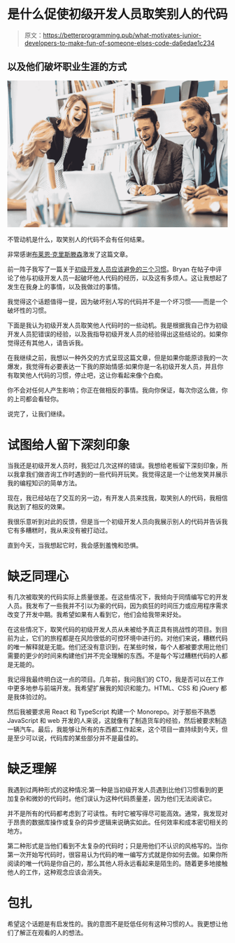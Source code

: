# 是什么促使初级开发人员取笑别人的代码

> 原文：<https://betterprogramming.pub/what-motivates-junior-developers-to-make-fun-of-someone-elses-code-da6edae1c234>

## 以及他们破坏职业生涯的方式

![](img/80a907a7d9cbeda3973da9d6eb303983.png)

不管动机是什么，取笑别人的代码不会有任何结果。

非常感谢[布莱恩·克里斯滕森](https://medium.com/u/3d0816761b6a?source=post_page-----da6edae1c234--------------------------------)激发了这篇文章。

前一阵子我写了一篇关于[初级开发人员应该避免的三个习惯](/3-common-habits-to-avoid-as-a-junior-developer-8e7e94d28a27)。Bryan 在帖子中评论了他与初级开发人员一起破坏他人代码的经历，以及这有多烦人。这让我想起了发生在我身上的事情，以及我做过的事情。

我觉得这个话题值得一提，因为破坏别人写的代码并不是一个坏习惯——而是一个破坏性的习惯。

下面是我认为初级开发人员取笑他人代码时的一些动机。我是根据我自己作为初级开发人员犯错误的经验，以及我指导初级开发人员的经验得出这些结论的。如果你觉得还有其他人，请告诉我。

在我继续之前，我想以一种外交的方式呈现这篇文章，但是如果你能原谅我的一次爆发，我觉得有必要表达一下我的原始情感:如果你是一名初级开发人员，并且你有取笑他人代码的习惯，停止吧，这让你看起来像个白痴。

你不会对任何人产生影响；你正在做相反的事情。我向你保证，每次你这么做，你的上司都会看轻你。

说完了，让我们继续。

# 试图给人留下深刻印象

当我还是初级开发人员时，我犯过几次这样的错误。我想给老板留下深刻印象，所以我拿我们做咨询工作时遇到的一些代码开玩笑。我觉得这是一个让他发笑并展示我的编程知识的简单方法。

现在，我已经站在了交互的另一边，有开发人员来找我，取笑别人的代码，我相信我达到了相反的效果。

我很乐意听到对此的反馈，但是当一个初级开发人员向我展示别人的代码并告诉我它有多糟糕时，我从来没有被打动过。

直到今天，当我想起它时，我会感到羞愧和恐惧。

# 缺乏同理心

有几次被取笑的代码实际上质量很差。在这些情况下，我倾向于同情编写它的开发人员。我发布了一些我并不引以为豪的代码，因为疯狂的时间压力或应用程序需求改变了开发中期。我希望如果有人看到它，他们会给我带来好处。

在这些情况下，取笑代码的初级开发人员从未被给予真正具有挑战性的项目。到目前为止，它们的旅程都是在风险很低的可控环境中进行的。对他们来说，糟糕代码的唯一解释就是无能。他们还没有意识到，在某些时候，每个人都被要求用比他们需要的更少的时间来构建他们并不完全理解的东西。不是每个写过糟糕代码的人都是无能的。

我记得我最终明白这一点的项目。几年前，我问我们的 CTO，我是否可以在工作中更多地参与前端开发。我希望扩展我的知识和能力。HTML、CSS 和 jQuery 都是我体验过的。

然后我被要求用 React 和 TypeScript 构建一个 Monorepo。对于那些不熟悉 JavaScript 和 web 开发的人来说，这就像有了制造货车的经验，然后被要求制造一辆汽车。最后，我能够让所有的东西都工作起来，这个项目一直持续到今天，但是至少可以说，代码库的某些部分并不是最佳的。

# 缺乏理解

我遇到过两种形式的这种情况:第一种是当初级开发人员遇到比他们习惯看到的更加复杂和微妙的代码时。他们误认为这种代码质量差，因为他们无法阅读它。

并不是所有的代码都考虑到了可读性。有时它被写得尽可能高效。通常，我发现对于昂贵的数据库操作或复杂的异步逻辑来说确实如此。任何效率和成本密切相关的地方。

第二种形式是当他们看到不太复杂的代码时；只是用他们不认识的风格写的。当你第一次开始写代码时，很容易认为代码的唯一编写方式就是你如何去做。如果你所阅读的唯一代码是你自己的，那么其他人将永远看起来是陌生的。随着更多地接触他人的工作，这种观念应该会消失。

# 包扎

希望这个话题是有启发性的。我的意图不是贬低任何有这种习惯的人。我更想让他们了解正在观看的人的想法。